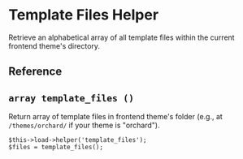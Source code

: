 # Template Files Helper

Retrieve an alphabetical array of all template files within the current frontend theme's directory.

## Reference

## `array template_files ()`

Return array of template files in frontend theme's folder (e.g., at `/themes/orchard/` if your theme is "orchard").

```
$this->load->helper('template_files');
$files = template_files();
```